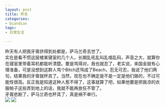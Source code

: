 ```yaml
---
layout: post
title: 昨天
categories:
- Diandian
tags:
- 日常生活

---
```

昨天有人把我牙膏挤得到处都是，萨马兰奇去世了。
<br />实在是看不惯这层楼某寝室的几个人，长期乱吼乱叫乱唱乱码，声音之大，就算你在寝室里带着耳机都能听清楚。要是骂得对，我也就忍了，老实说，来国金就有心理准备，可是没想到这群人骂个Bitch还骂成了Beach，忍无可忍，我说了他们两句，结果我的牙膏就杯具了。当然，现在也不确定是不是一定是他们做的，不过可能性很高。反正我是知道这种人惹不得了，这事就算了吧，如果他要是把我凉的衣服帕子这些弄到地上的话，我就不能再放任不管了。
<br />牙膏悲剧了，萨马兰奇也杯具了，真是祸不单行。
<br />
<img src="http://m3.img.srcdd.com/farm4/d/2012/0627/10/6D9753756D8A4C64A7D2C1B244D07CD5_B500_900_155_325.JPEG" />
<img src="http://m2.img.srcdd.com/farm5/d/2012/0627/10/CFEF6749C32629ABCD3896FD3A89C31C_B500_900_159_213.JPEG" />
<br />